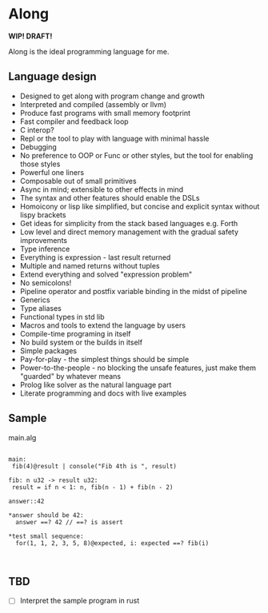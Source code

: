 # Along

**WIP! DRAFT!**

Along is the ideal programming language for me.


## Language design

- Designed to get along with program change and growth
- Interpreted and compiled (assembly or llvm)
- Produce fast programs with small memory footprint
- Fast compiler and feedback loop
- C interop?
- Repl or the tool to play with language with minimal hassle
- Debugging
- No preference to OOP or Func or other styles, but the tool for enabling those styles
- Powerful one liners
- Composable out of small primitives
- Async in mind; extensible to other effects in mind
- The syntax and other features should enable the DSLs
- Homoicony or lisp like simplified, but concise and explicit syntax without lispy brackets
- Get ideas for simplicity from the stack based languages e.g. Forth
- Low level and direct memory management with the gradual safety improvements
- Type inference
- Everything is expression - last result returned
- Multiple and named returns without tuples
- Extend everything and solved "expression problem"
- No semicolons!
- Pipeline operator and postfix variable binding in the midst of pipeline
- Generics
- Type aliases
- Functional types in std lib
- Macros and tools to extend the language by users
- Compile-time programing in itself
- No build system or the builds in itself
- Simple packages
- Pay-for-play - the simplest things should be simple
- Power-to-the-people - no blocking the unsafe features, just make them "guarded" by whatever means
- Prolog like solver as the natural language part
- Literate programming and docs with live examples


## Sample

main.alg
```

main:
 fib(4)@result | console("Fib 4th is ", result)

fib: n u32 -> result u32:
 result = if n < 1: n, fib(n - 1) + fib(n - 2)

answer::42

*answer should be 42:
  answer ==? 42 // ==? is assert

*test small sequence:
  for(1, 1, 2, 3, 5, 8)@expected, i: expected ==? fib(i)



```

## TBD

- [ ] Interpret the sample program in rust
